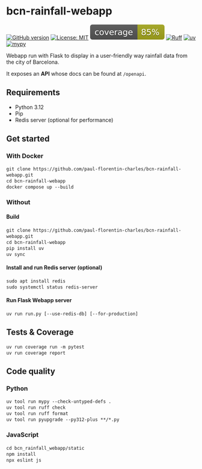 # bcn-rainfall-webapp

[![GitHub version](https://badge.fury.io/gh/paul-florentin-charles%2Fbcn-rainfall-webapp.svg)](https://badge.fury.io/gh/paul-florentin-charles%2Fbcn-rainfall-webapp)
[![License: MIT](https://img.shields.io/badge/License-MIT-yellow.svg)](https://opensource.org/licenses/MIT)
[![coverage badge](coverage.svg)](https://github.com/nedbat/coveragepy)
[![Ruff](https://img.shields.io/endpoint?url=https://raw.githubusercontent.com/astral-sh/ruff/main/assets/badge/v2.json)](https://github.com/astral-sh/ruff)
[![uv](https://img.shields.io/endpoint?url=https://raw.githubusercontent.com/astral-sh/uv/main/assets/badge/v0.json)](https://github.com/astral-sh/uv)
[![mypy](https://www.mypy-lang.org/static/mypy_badge.svg)](https://mypy-lang.org/)

Webapp run with Flask to display in a user-friendly way rainfall data from the city of Barcelona.

It exposes an **API** whose docs can be found at `/openapi`.

## Requirements

- Python 3.12
- Pip
- Redis server (optional for performance)

## Get started

### With Docker

```commandline
git clone https://github.com/paul-florentin-charles/bcn-rainfall-webapp.git  
cd bcn-rainfall-webapp
docker compose up --build
```

### Without

#### Build

```commandline  
git clone https://github.com/paul-florentin-charles/bcn-rainfall-webapp.git  
cd bcn-rainfall-webapp  
pip install uv  
uv sync  
```  

#### Install and run Redis server (optional)

```commandline  
sudo apt install redis  
sudo systemctl status redis-server  
```  

#### Run Flask Webapp server

 ```commandline  
 uv run run.py [--use-redis-db] [--for-production]  
 ``` 

## Tests & Coverage

```commandline  
uv run coverage run -m pytest  
uv run coverage report  
```  

## Code quality

### Python

```commandline  
uv tool run mypy --check-untyped-defs .  
uv tool run ruff check  
uv tool run ruff format  
uv tool run pyupgrade --py312-plus **/*.py  
```  

### JavaScript

```commandline  
cd bcn_rainfall_webapp/static  
npm install  
npx eslint js  
```
